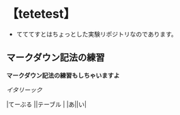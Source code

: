 # 【tetetest】
* てててすとはちょっとした実験リポジトリなのであります。

## マークダウン記法の練習
**マークダウン記法の練習もしちゃいますよ**  

*イタリーック*

|てーぶる ||テーブル |
|あ||い|

